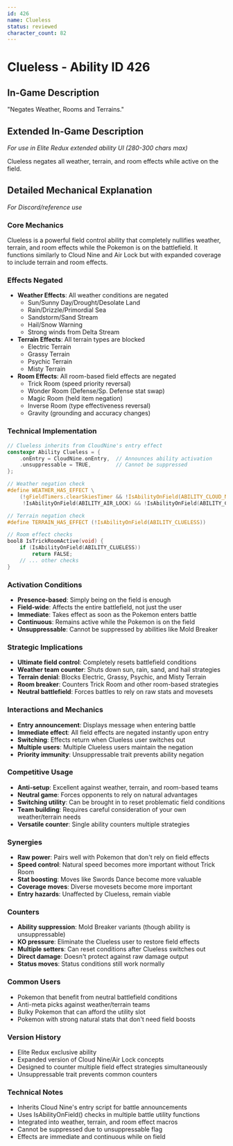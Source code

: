 ```yaml
---
id: 426
name: Clueless
status: reviewed
character_count: 82
---
```


# Clueless - Ability ID 426

## In-Game Description
"Negates Weather, Rooms and Terrains."

## Extended In-Game Description
*For use in Elite Redux extended ability UI (280-300 chars max)*

Clueless negates all weather, terrain, and room effects while active on the field. 

## Detailed Mechanical Explanation
*For Discord/reference use*

### Core Mechanics
Clueless is a powerful field control ability that completely nullifies weather, terrain, and room effects while the Pokemon is on the battlefield. It functions similarly to Cloud Nine and Air Lock but with expanded coverage to include terrain and room effects.

### Effects Negated
- **Weather Effects**: All weather conditions are negated
  - Sun/Sunny Day/Drought/Desolate Land
  - Rain/Drizzle/Primordial Sea
  - Sandstorm/Sand Stream
  - Hail/Snow Warning
  - Strong winds from Delta Stream
- **Terrain Effects**: All terrain types are blocked
  - Electric Terrain
  - Grassy Terrain
  - Psychic Terrain
  - Misty Terrain
- **Room Effects**: All room-based field effects are negated
  - Trick Room (speed priority reversal)
  - Wonder Room (Defense/Sp. Defense stat swap)
  - Magic Room (held item negation)
  - Inverse Room (type effectiveness reversal)
  - Gravity (grounding and accuracy changes)

### Technical Implementation
```c
// Clueless inherits from CloudNine's entry effect
constexpr Ability Clueless = {
    .onEntry = CloudNine.onEntry,  // Announces ability activation
    .unsuppressable = TRUE,        // Cannot be suppressed
};

// Weather negation check
#define WEATHER_HAS_EFFECT \
    (!gFieldTimers.clearSkiesTimer && !IsAbilityOnField(ABILITY_CLOUD_NINE) && 
     !IsAbilityOnField(ABILITY_AIR_LOCK) && !IsAbilityOnField(ABILITY_CLUELESS))

// Terrain negation check
#define TERRAIN_HAS_EFFECT (!IsAbilityOnField(ABILITY_CLUELESS))

// Room effect checks
bool8 IsTrickRoomActive(void) {
    if (IsAbilityOnField(ABILITY_CLUELESS))
        return FALSE;
    // ... other checks
}
```

### Activation Conditions
- **Presence-based**: Simply being on the field is enough
- **Field-wide**: Affects the entire battlefield, not just the user
- **Immediate**: Takes effect as soon as the Pokemon enters battle
- **Continuous**: Remains active while the Pokemon is on the field
- **Unsuppressable**: Cannot be suppressed by abilities like Mold Breaker

### Strategic Implications
- **Ultimate field control**: Completely resets battlefield conditions
- **Weather team counter**: Shuts down sun, rain, sand, and hail strategies
- **Terrain denial**: Blocks Electric, Grassy, Psychic, and Misty Terrain
- **Room breaker**: Counters Trick Room and other room-based strategies
- **Neutral battlefield**: Forces battles to rely on raw stats and movesets

### Interactions and Mechanics
- **Entry announcement**: Displays message when entering battle
- **Immediate effect**: All field effects are negated instantly upon entry
- **Switching**: Effects return when Clueless user switches out
- **Multiple users**: Multiple Clueless users maintain the negation
- **Priority immunity**: Unsuppressable trait prevents ability negation

### Competitive Usage
- **Anti-setup**: Excellent against weather, terrain, and room-based teams
- **Neutral game**: Forces opponents to rely on natural advantages
- **Switching utility**: Can be brought in to reset problematic field conditions
- **Team building**: Requires careful consideration of your own weather/terrain needs
- **Versatile counter**: Single ability counters multiple strategies

### Synergies
- **Raw power**: Pairs well with Pokemon that don't rely on field effects
- **Speed control**: Natural speed becomes more important without Trick Room
- **Stat boosting**: Moves like Swords Dance become more valuable
- **Coverage moves**: Diverse movesets become more important
- **Entry hazards**: Unaffected by Clueless, remain viable

### Counters
- **Ability suppression**: Mold Breaker variants (though ability is unsuppressable)
- **KO pressure**: Eliminate the Clueless user to restore field effects
- **Multiple setters**: Can reset conditions after Clueless switches out
- **Direct damage**: Doesn't protect against raw damage output
- **Status moves**: Status conditions still work normally

### Common Users
- Pokemon that benefit from neutral battlefield conditions
- Anti-meta picks against weather/terrain teams
- Bulky Pokemon that can afford the utility slot
- Pokemon with strong natural stats that don't need field boosts

### Version History
- Elite Redux exclusive ability
- Expanded version of Cloud Nine/Air Lock concepts
- Designed to counter multiple field effect strategies simultaneously
- Unsuppressable trait prevents common counters

### Technical Notes
- Inherits Cloud Nine's entry script for battle announcements
- Uses IsAbilityOnField() checks in multiple battle utility functions
- Integrated into weather, terrain, and room effect macros
- Cannot be suppressed due to unsuppressable flag
- Effects are immediate and continuous while on field